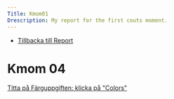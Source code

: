 ```yaml
---
Title: Kmom01
Drescription: My report for the first couts moment.
---
```


* [Tillbacka till Report](index)

Kmom 04
============

<a href="%base_url%?analysis/index">Titta på Färguppgiften: klicka på "Colors"</a>

